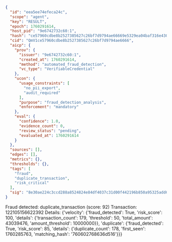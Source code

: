 ```json
{
  "id": "eea5ee74efeca24c",
  "scope": "agent",
  "key": "RESULT",
  "epoch": 1760291614,
  "host_pid": "9e6742732c60:1",
  "hash": "ce57960cdbe8b2527385627c26bf7d9794ae66669e5329ea04baf316e430a261",
  "cid": "QmV1ce57960cdbe8b2527385627c26bf7d9794ae6666",
  "aicp": {
    "prov": {
      "issuer": "9e6742732c60:1",
      "created_at": 1760291614,
      "method": "automated_fraud_detection",
      "vc_type": "VerifiableCredential"
    },
    "ucon": {
      "usage_constraints": [
        "no_pii_export",
        "audit_required"
      ],
      "purpose": "fraud_detection_analysis",
      "enforcement": "mandatory"
    },
    "eval": {
      "confidence": 1.0,
      "evidence_count": 0,
      "review_status": "pending",
      "evaluated_at": 1760291614
    }
  },
  "sources": [],
  "edges": [],
  "metrics": {},
  "thresholds": {},
  "tags": [
    "fraud",
    "duplicate_transaction",
    "risk_critical"
  ],
  "sig": "8e30ae224c3ccd288a8524824e84df4037c31d00f442196b850a95325add6edb"
}
```

Fraud detected: duplicate_transaction (score: 92)
Transaction: 122105156622392
Details: {'velocity': {'fraud_detected': True, 'risk_score': 100, 'details': {'transaction_count': 179, 'threshold': 50, 'total_amount': 43039476, 'amount_threshold': 10000000}}, 'duplicate': {'fraud_detected': True, 'risk_score': 85, 'details': {'duplicate_count': 178, 'first_seen': 1760285763, 'matching_hash': '760602768636d516'}}}